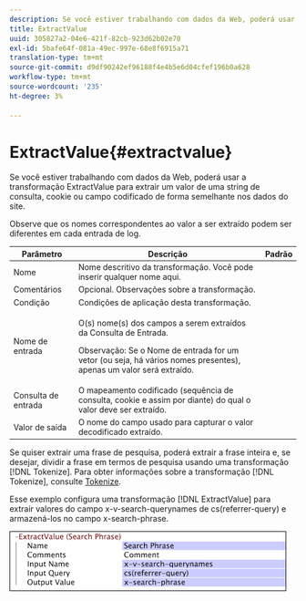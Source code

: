 ```yaml
---
description: Se você estiver trabalhando com dados da Web, poderá usar a transformação ExtractValue para extrair um valor de uma string de consulta, cookie ou campo codificado de forma semelhante nos dados do site.
title: ExtractValue
uuid: 305827a2-04e6-421f-82cb-923d62b02e70
exl-id: 5bafe64f-081a-49ec-997e-68e8f6915a71
translation-type: tm+mt
source-git-commit: d9df90242ef96188f4e4b5e6d04cfef196b0a628
workflow-type: tm+mt
source-wordcount: '235'
ht-degree: 3%

---
```


# ExtractValue{#extractvalue}

Se você estiver trabalhando com dados da Web, poderá usar a transformação ExtractValue para extrair um valor de uma string de consulta, cookie ou campo codificado de forma semelhante nos dados do site.

Observe que os nomes correspondentes ao valor a ser extraído podem ser diferentes em cada entrada de log.

<table id="table_D16A39BE035043628A4D6F7452952304"> 
 <thead> 
  <tr> 
   <th colname="col1" class="entry"> Parâmetro </th> 
   <th colname="col2" class="entry"> Descrição </th> 
   <th colname="col3" class="entry"> Padrão </th> 
  </tr> 
 </thead>
 <tbody> 
  <tr> 
   <td colname="col1"> Nome </td> 
   <td colname="col2"> Nome descritivo da transformação. Você pode inserir qualquer nome aqui. </td> 
   <td colname="col3"></td> 
  </tr> 
  <tr> 
   <td colname="col1"> Comentários </td> 
   <td colname="col2"> Opcional. Observações sobre a transformação. </td> 
   <td colname="col3"></td> 
  </tr> 
  <tr> 
   <td colname="col1"> Condição </td> 
   <td colname="col2"> Condições de aplicação desta transformação. </td> 
   <td colname="col3"></td> 
  </tr> 
  <tr> 
   <td colname="col1"> Nome de entrada </td> 
   <td colname="col2"> <p>O(s) nome(s) dos campos a serem extraídos da Consulta de Entrada. </p> <p> <p>Observação:  Se o Nome de entrada for um vetor (ou seja, há vários nomes presentes), apenas um valor será extraído. </p> </p> </td> 
   <td colname="col3"></td> 
  </tr> 
  <tr> 
   <td colname="col1"> Consulta de entrada </td> 
   <td colname="col2"> O mapeamento codificado (sequência de consulta, cookie e assim por diante) do qual o valor deve ser extraído. </td> 
   <td colname="col3"></td> 
  </tr> 
  <tr> 
   <td colname="col1"> Valor de saída </td> 
   <td colname="col2"> O nome do campo usado para capturar o valor decodificado extraído. </td> 
   <td colname="col3"></td> 
  </tr> 
 </tbody> 
</table>

Se quiser extrair uma frase de pesquisa, poderá extrair a frase inteira e, se desejar, dividir a frase em termos de pesquisa usando uma transformação [!DNL Tokenize]. Para obter informações sobre a transformação [!DNL Tokenize], consulte [Tokenize](../../../../../home/c-dataset-const-proc/c-data-trans/c-transf-types/c-standard-transf/c-tokenize.md#concept-f460aa5df3a7476e971af29cf5d9b32c).

Esse exemplo configura uma transformação [!DNL ExtractValue] para extrair valores do campo x-v-search-querynames de cs(referrer-query) e armazená-los no campo x-search-phrase.

![](assets/cfg_TransformationType_ExtractValue.png)
